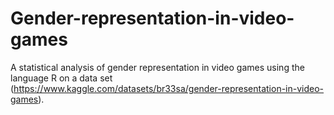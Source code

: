 # Gender-representation-in-video-games
A statistical analysis of gender representation in video games using the language R on a data set (https://www.kaggle.com/datasets/br33sa/gender-representation-in-video-games).
